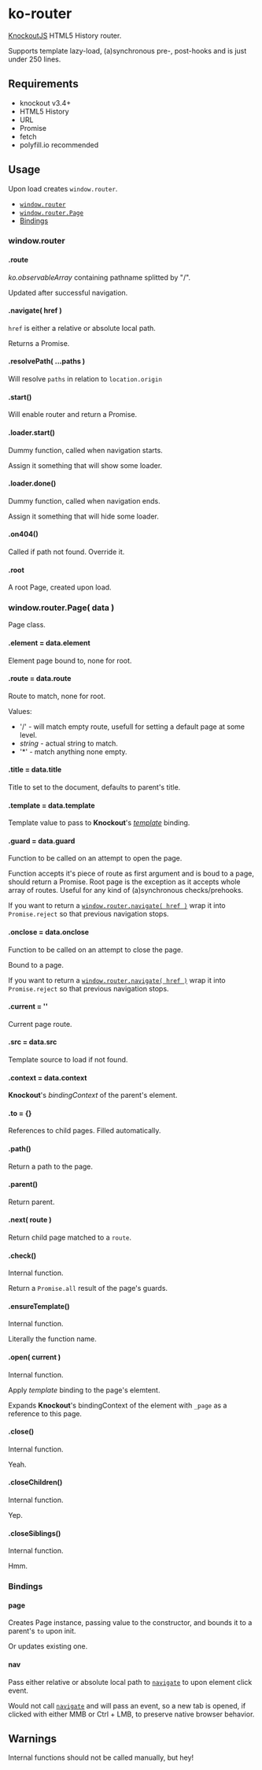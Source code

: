 # ko-router
[KnockoutJS](http://knockoutjs.com) HTML5 History router.

Supports template lazy-load, (a)synchronous pre-, post-hooks and is just under 250 lines.

## Requirements
- knockout v3.4+
- HTML5 History
- URL
- Promise
- fetch
- polyfill.io recommended

## Usage
Upon load creates ```window.router```.

- [```window.router```](#windowrouter)
- [```window.router.Page```](#windowrouterpage-data-)
- [Bindings](#bindings)

### window.router

#### .route
*ko.observableArray* containing pathname splitted by "/".

Updated after successful navigation.

#### .navigate( href )
```href``` is either a relative or absolute local path.

Returns a Promise.

#### .resolvePath( ...paths )
Will resolve ```paths``` in relation to ```location.origin```

#### .start()
Will enable router and return a Promise.

#### .loader.start()
Dummy function, called when navigation starts.

Assign it something that will show some loader.

#### .loader.done()
Dummy function, called when navigation ends.

Assign it something that will hide some loader.

#### .on404()
Called if path not found. Override it.

#### .root
A root Page, created upon load.

### window.router.Page( data )
Page class.

#### .element = data.element
Element page bound to, none for root.

#### .route = data.route
Route to match, none for root.

Values:
- '/' - will match empty route, usefull for setting a default page at some level.
- *string* - actual string to match.
- '\*' - match anything none empty.

#### .title = data.title
Title to set to the document, defaults to parent's title.

#### .template = data.template
Template value to pass to **Knockout**'s [*template*](http://knockoutjs.com/documentation/template-binding.html) binding.

#### .guard = data.guard
Function to be called on an attempt to open the page.

Function accepts it's piece of route as first argument and is boud to a page, should return a Promise. Root page is the exception as it accepts whole array of routes. Useful for any kind of (a)synchronous checks/prehooks.

If you want to return a [```window.router.navigate( href )```](#navigate-href-) wrap it into ```Promise.reject``` so that previous navigation stops.

#### .onclose = data.onclose
Function to be called on an attempt to close the page.

Bound to a page.

If you want to return a [```window.router.navigate( href )```](#navigate-href-) wrap it into ```Promise.reject``` so that previous navigation stops.

#### .current = ''
Current page route.

#### .src = data.src
Template source to load if not found.

#### .context = data.context
**Knockout**'s *bindingContext* of the parent's element.

#### .to = {}
References to child pages.
Filled automatically.

#### .path()
Return a path to the page.

#### .parent()
Return parent.

#### .next( route )
Return child page matched to a ```route```.

#### .check()
Internal function.

Return a ```Promise.all``` result of the page's guards.

#### .ensureTemplate()
Internal function.

Literally the function name.

#### .open( current )
Internal function.

Apply *template* binding to the page's elemtent.

Expands **Knockout**'s bindingContext of the element with ```_page``` as a reference to this page.

#### .close()
Internal function.

Yeah.

#### .closeChildren()
Internal function.

Yep.

#### .closeSiblings()
Internal function.

Hmm.

### Bindings

#### page
Creates Page instance, passing value to the constructor, and bounds it to a parent's ```to``` upon init.

Or updates existing one.

#### nav
Pass either relative or absolute local path to [```navigate```](#navigate-href-) to upon element click event.

Would not call [```navigate```](#navigate-href-) and will pass an event, so a new tab is opened, if clicked with either MMB or Ctrl + LMB, to preserve native browser behavior.

## Warnings
Internal functions should not be called manually, but hey!
